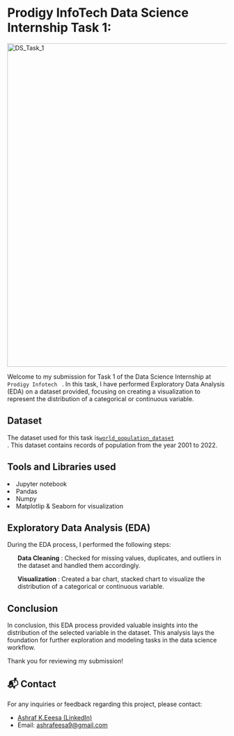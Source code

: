 # Prodigy InfoTech Data Science Internship Task 1:
<p dir="outo">
<img width="742" alt="DS_Task_1" src="https://github.com/ashrafeesa/PRODIGY_DS_01/assets/143039004/d8c0515e-42bc-498e-b747-36ed0c0ba6ff">
</p>

<p dir="outo">Welcome to my submission for Task 1 of the Data Science Internship at <code> Prodigy Infotech </code> 
  . In this task, I have performed Exploratory Data Analysis (EDA) on a dataset provided, focusing on creating a visualization 
  to represent the distribution of a categorical or continuous variable.</p>

## Dataset
The dataset used for this task is<code><a href="https://data.worldbank.org/indicator/SP.POP.TOTL">world_population_dataset</a> </code>. This dataset contains records of population from the year 2001 to 2022.

## Tools and Libraries used
<li>Jupyter notebook</li>
<li>Pandas</li>
<li>Numpy</li>
<li>Matplotlip & Seaborn for visualization</li>

## Exploratory Data Analysis (EDA)
<p>During the EDA process, I performed the following steps:</p>
<ol dir="outo">
  <p dir="outo">
    <strong>Data Cleaning</strong>
    : Checked for missing values, duplicates, and outliers in the dataset and handled them accordingly.
    
  </p>
  <p dir="outo">
    <strong>Visualization</strong>
    : Created a bar chart, stacked chart to visualize the distribution of a categorical or continuous variable.
  </p>
</ol>

## Conclusion
<p dir="outo">In conclusion, this EDA process provided valuable insights into the distribution of the selected variable in the dataset. This analysis lays the foundation for further exploration and modeling tasks in the data science workflow.</p>
<p dir="outo">Thank you for reviewing my submission!</p>

## 📬 Contact
<p dir="outo">For any inquiries or feedback regarding this project, please contact:</p>
<ul dir="outo">
  <li> <a href="https://www.linkedin.com/in/ashraf-k-eesa-b8b8802b4/" rel="nofollow">Ashraf K.Eeesa (LinkedIn)</a> </li>
  <li> Email: <a href="mailto:ashrafeesa9@gmail.com">ashrafeesa9@gmail.com</a></li>
</ul>
